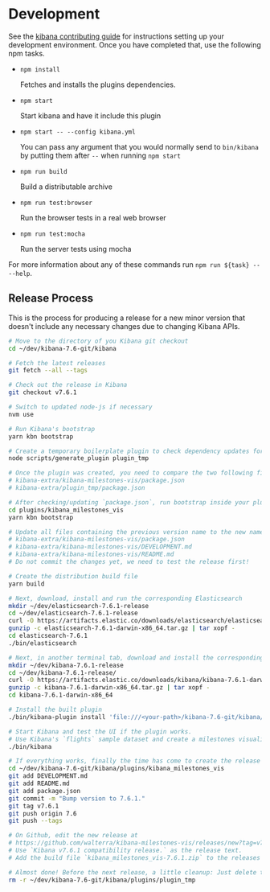 # Development

See the [kibana contributing guide](https://github.com/elastic/kibana/blob/master/CONTRIBUTING.md) for instructions setting up your development environment. Once you have completed that, use the following npm tasks.

  - `npm install`

    Fetches and installs the plugins dependencies.

  - `npm start`

    Start kibana and have it include this plugin

  - `npm start -- --config kibana.yml`

    You can pass any argument that you would normally send to `bin/kibana` by putting them after `--` when running `npm start`

  - `npm run build`

    Build a distributable archive

  - `npm run test:browser`

    Run the browser tests in a real web browser

  - `npm run test:mocha`

    Run the server tests using mocha

For more information about any of these commands run `npm run ${task} -- --help`.

## Release Process

This is the process for producing a release for a new minor version that doesn't include any necessary changes due to changing Kibana APIs.

```bash
# Move to the directory of you Kibana git checkout
cd ~/dev/kibana-7.6-git/kibana

# Fetch the latest releases
git fetch --all --tags

# Check out the release in Kibana
git checkout v7.6.1

# Switch to updated node-js if necessary
nvm use

# Run Kibana's bootstrap
yarn kbn bootstrap

# Create a temporary boilerplate plugin to check dependency updates for plugins
node scripts/generate_plugin plugin_tmp

# Once the plugin was created, you need to compare the two following files and if necessary update the dependencies in your `package.json`
# kibana-extra/kibana-milestones-vis/package.json
# kibana-extra/plugin_tmp/package.json

# After checking/updating `package.json`, run bootstrap inside your plugin's directory
cd plugins/kibana_milestones_vis
yarn kbn bootstrap

# Update all files containing the previous version name to the new name
# kibana-extra/kibana-milestones-vis/package.json
# kibana-extra/kibana-milestones-vis/DEVELOPMENT.md
# kibana-extra/kibana-milestones-vis/README.md
# Do not commit the changes yet, we need to test the release first!

# Create the distribution build file
yarn build

# Next, download, install and run the corresponding Elasticsearch
mkdir ~/dev/elasticsearch-7.6.1-release
cd ~/dev/elasticsearch-7.6.1-release
curl -O https://artifacts.elastic.co/downloads/elasticsearch/elasticsearch-7.6.1-darwin-x86_64.tar.gz
gunzip -c elasticsearch-7.6.1-darwin-x86_64.tar.gz | tar xopf -
cd elasticsearch-7.6.1
./bin/elasticsearch

# Next, in another terminal tab, download and install the corresponding Kibana release to test the build
mkdir ~/dev/kibana-7.6.1-release
cd ~/dev/kibana-7.6.1-release/
curl -O https://artifacts.elastic.co/downloads/kibana/kibana-7.6.1-darwin-x86_64.tar.gz
gunzip -c kibana-7.6.1-darwin-x86_64.tar.gz | tar xopf -
cd kibana-7.6.1-darwin-x86_64

# Install the built plugin
./bin/kibana-plugin install 'file:///<your-path>/kibana-7.6-git/kibana/plugins/kibana_milestones_vis/build/kibana_milestones_vis-7.6.1.zip'

# Start Kibana and test the UI if the plugin works.
# Use Kibana's `flights` sample dataset and create a milestones visualization.
./bin/kibana

# If everything works, finally the time has come to create the release on Github.
cd ~/dev/kibana-7.6-git/kibana/plugins/kibana_milestones_vis
git add DEVELOPMENT.md
git add README.md
git add package.json
git commit -m "Bump version to 7.6.1."
git tag v7.6.1
git push origin 7.6
git push --tags

# On Github, edit the new release at
# https://github.com/walterra/kibana-milestones-vis/releases/new?tag=v7.6.1
# Use `Kibana v7.6.1 compatibility release.` as the release text.
# Add the build file `kibana_milestones_vis-7.6.1.zip` to the releases' binaries.

# Almost done! Before the next release, a little cleanup: Just delete the temporary plugin you create so you can create another one for comparison for the next release.
rm -r ~/dev/kibana-7.6-git/kibana/plugins/plugin_tmp
```
